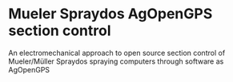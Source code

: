 # Mueler Spraydos AgOpenGPS section control
An electromechanical approach to open source section control of Mueler/Müller Spraydos spraying computers through software as AgOpenGPS
